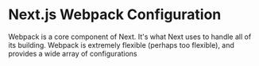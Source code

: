 # Next.js Webpack Configuration

Webpack is a core component of Next. It's what Next uses to handle all of its building. Webpack is extremely flexible (perhaps too flexible), and provides a wide array of configurations
